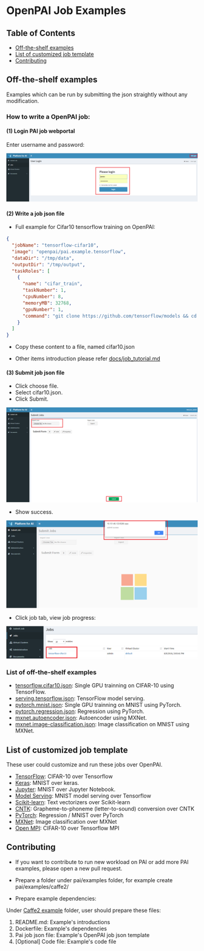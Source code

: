 # OpenPAI Job Examples

## Table of Contents
- [Off-the-shelf examples](#off-the-shelf-examples)
- [List of customized job template](#list-of-customized-job-template)
- [Contributing](#contributing)
  

## Off-the-shelf examples

Examples which can be run by submitting the json straightly without any modification.

### How to write a OpenPAI job:

####  (1) Login PAI job webportal

Enter username and password:

![PAI_example_login](./images/PAI_example_login.png)

####  (2) Write a job json file

- Full example for Cifar10 tensorflow training on OpenPAI: 

```json
{
  "jobName": "tensorflow-cifar10",
  "image": "openpai/pai.example.tensorflow",
  "dataDir": "/tmp/data",
  "outputDir": "/tmp/output",
  "taskRoles": [
    {
      "name": "cifar_train",
      "taskNumber": 1,
      "cpuNumber": 8,
      "memoryMB": 32768,
      "gpuNumber": 1,
      "command": "git clone https://github.com/tensorflow/models && cd models/research/slim && python download_and_convert_data.py --dataset_name=cifar10 --dataset_dir=$PAI_DATA_DIR && python train_image_classifier.py --batch_size=64 --model_name=inception_v3 --dataset_name=cifar10 --dataset_split_name=train --dataset_dir=$PAI_DATA_DIR --train_dir=$PAI_OUTPUT_DIR"
    }
  ]
}
```

- Copy these content to a file, named cifar10.json

- Other items introduction please refer [docs/job_tutorial.md](../docs/job_tutorial.md)


####  (3) Submit job json file

- Click choose file.
- Select cifar10.json.
- Click Submit.

![PAI_example_submit](./images/PAI_example_submit.png)

- Show success.

![PAI_example_success](./images/PAI_example_success.png)

- Click job tab, view job progress:

![PAI_example_job_status](./images/PAI_example_job_status.png)


### List of off-the-shelf examples

* [tensorflow.cifar10.json](./tensorflow/tensorflow.cifar10.json): Single GPU trainning on CIFAR-10 using TensorFlow.
* [serving.tensorflow.json](./serving/serving.tensorflow.json): TensorFlow model serving.
* [pytorch.mnist.json](./pytorch/pytorch.mnist.json): Single GPU trainning on MNIST using PyTorch.
* [pytorch.regression.json](./pytorch/pytorch.regression.json): Regression using PyTorch.
* [mxnet.autoencoder.json](./mxnet/mxnet.autoencoder.json): Autoencoder using MXNet.
* [mxnet.image-classification.json](./mxnet/mxnet.image-classification.json): Image classification on MNIST using MXNet.

## List of customized job template

These user could customize and run these jobs over OpenPAI.

* [TensorFlow](./tensorflow/README.md): CIFAR-10 over Tensorflow
* [Keras](./keras/README.md): MNIST over keras.
* [Jupyter](./jupyter/README.md): MNIST over Jupyter Notebook.
* [Model Serving](./serving/README.md): MNIST model serving over Tensorflow
* [Scikit-learn](./scikit-learn/README.md): Text vectorizers over Scikit-learn
* [CNTK](./cntk/README.md): Grapheme-to-phoneme (letter-to-sound) conversion over CNTK
* [PyTorch](./pytorch/README.md): Regression / MNIST over PyTorch
* [MXNet](./mxnet/README.md): Image classification over MXNet
* [Open MPI](./mpi/README.md): CIFAR-10 over Tensorflow MPI


## Contributing

- If you want to contribute to run new workload on PAI or add more PAI examples, please open a new pull request.

- Prepare a folder under pai/examples folder, for example create pai/examples/caffe2/

- Prepare example dependencies:

Under [Caffe2 example](./caffe2/README.md) folder, user should prepare these files:

1.  README.md: Example's introductions
2.	Dockerfile: Example's dependencies
3.	Pai job json file: Example's OpenPAI job json template
4.	[Optional] Code file: Example's code file





